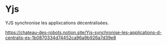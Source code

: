 # Yjs

YJS synchronise les applixcations décentralisées.

https://chateau-des-robots.notion.site/Yjs-synchronise-les-applications-d-centralis-es-1b0870334d74452ca96a9b926a7d39e8